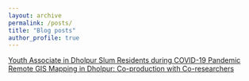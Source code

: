 ```yaml
---
layout: archive
permalink: /posts/
title: "Blog posts"
author_profile: true
---
```

[Youth Associate in Dholpur Slum Residents during COVID-19 Pandemic](https://www.ariseconsortium.org/youth-associate-dholpur-slum-residents-covid-19-pandemic/)
[Remote GIS Mapping in Dholpur: Co-production with Co-researchers](https://www.ariseconsortium.org/remote-gis-mapping-in-dholpur-co-production-with-co-researchers/)
